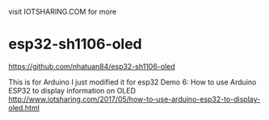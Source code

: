 visit IOTSHARING.COM for more
# esp32-sh1106-oled
https://github.com/nhatuan84/esp32-sh1106-oled

This is for Arduino I just modified it for esp32
Demo 6: How to use Arduino ESP32 to display information on OLED
http://www.iotsharing.com/2017/05/how-to-use-arduino-esp32-to-display-oled.html
